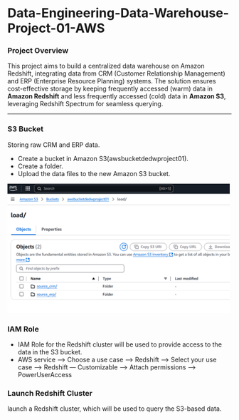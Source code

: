 # Data-Engineering-Data-Warehouse-Project-01-AWS
### **Project Overview**
This project aims to build a centralized data warehouse on Amazon Redshift, integrating data from CRM (Customer Relationship Management) and ERP (Enterprise Resource Planning) systems. The solution ensures cost-effective storage by keeping frequently accessed (warm) data in **Amazon Redshift** and less frequently accessed (cold) data in **Amazon S3**, leveraging Redshift Spectrum for seamless querying.

---

### **S3 Bucket**
Storing raw CRM and ERP data.
- Create a bucket in Amazon S3(awsbucketdedwproject01).
- Create a folder.
- Upload the data files to the new Amazon S3 bucket.

<img src="awsbucketdedwproject01.PNG" alt="AWS Bucket DW Project" width="500">

### **IAM Role**
- IAM Role for the Redshift cluster will be used to provide access to the data in the S3 bucket.
- AWS service --> Choose a use case --> Redshift --> Select your use case --> Redshift — Customizable --> Attach permissions --> PowerUserAccess

### **Launch Redshift Cluster**
launch a Redshift cluster, which will be used to query the S3-based data.
